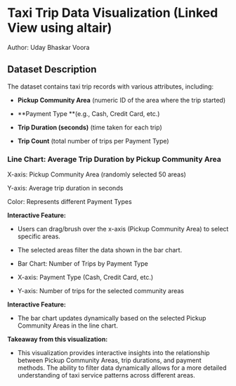 # Taxi Trip Data Visualization (Linked View using altair)

Author: Uday Bhaskar Voora

## Dataset Description

The dataset contains taxi trip records with various attributes, including:

- **Pickup Community Area** (numeric ID of the area where the trip started)

- **Payment Type **(e.g., Cash, Credit Card, etc.)

- **Trip Duration (seconds)** (time taken for each trip)

- **Trip Count** (total number of trips per Payment Type)

### Line Chart: Average Trip Duration by Pickup Community Area

X-axis: Pickup Community Area (randomly selected 50 areas)

Y-axis: Average trip duration in seconds

Color: Represents different Payment Types

**Interactive Feature:**

- Users can drag/brush over the x-axis (Pickup Community Area) to select specific areas.

- The selected areas filter the data shown in the bar chart.

- Bar Chart: Number of Trips by Payment Type

- X-axis: Payment Type (Cash, Credit Card, etc.)

- Y-axis: Number of trips for the selected community areas

**Interactive Feature:**

- The bar chart updates dynamically based on the selected Pickup Community Areas in the line chart.


**Takeaway from this visualization:**

- This visualization provides interactive insights into the relationship between Pickup Community Areas, trip durations, and payment methods. The ability to filter data dynamically allows for a more detailed understanding of taxi service patterns across different areas.

